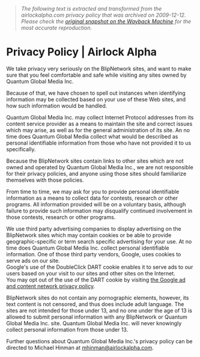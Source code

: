 > *The following text is extracted and transformed from the airlockalpha.com privacy policy that was archived on 2009-12-12. Please check the [original snapshot on the Wayback Machine](https://web.archive.org/web/20091212110754id_/http%3A//www.airlockalpha.com/site/privacy-policy.html) for the most accurate reproduction.*

# Privacy Policy | Airlock Alpha

We take privacy very seriously on the BlipNetwork sites, and want to make sure that you feel comfortable and safe while visiting any sites owned by Quantum Global Media Inc.

Because of that, we have chosen to spell out instances when identifying information may be collected based on your use of these Web sites, and how such information would be handled.

Quantum Global Media Inc. may collect Internet Protocol addresses from its content service provider as a means to maintain the site and correct issues which may arise, as well as for the general administration of its site. An no time does Quantum Global Media collect what would be described as personal identifiable information from those who have not provided it to us specifically.

Because the BlipNetwork sites contain links to other sites which are not owned and operated by Quantum Global Media Inc., we are not responsible for their privacy policies, and anyone using those sites should familiarize themselves with those policies.

From time to time, we may ask for you to provide personal identifiable information as a means to collect data for contests, research or other programs. All information provided will be on a voluntary basis, although failure to provide such information may disqualify continued involvement in those contests, research or other programs.

We use third party advertising companies to display advertising on the BlipNetwork sites which may contain cookies or be able to provide geographic-specific or term search specific advertising for your use. At no time does Quantum Global Media Inc. collect personal identifiable information. One of those third party vendors, Google, uses cookies to serve ads on our site.  
Google's use of the DoubleClick DART cookie enables it to serve ads to our users based on your visit to our sites and other sites on the Internet.  
You may opt out of the use of the DART cookie by visiting [the Google ad and content network privacy policy](http://www.google.com/privacy_ads.html).

BlipNetwork sites do not contain any pornographic elements, however, its text content is not censored, and thus does include adult language. The sites are not intended for those under 13, and no one under the age of 13 is allowed to submit personal information with any BlipNetwork or Quantum Global Media Inc. site. Quantum Global Media Inc. will never knowingly collect personal information from those under 13.

Further questions about Quantum Global Media Inc.'s privacy policy can be directed to Michael Hinman at [mhinman@airlockalpha.com](https://web.archive.org/web/20091212110754id_/http%3A//www.airlockalpha.com/site/mhinman@airlockalpha.com).
